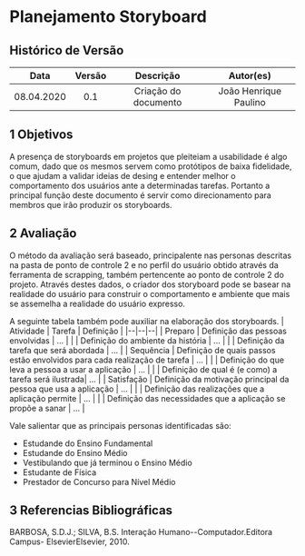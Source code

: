 # Planejamento Storyboard

## Histórico de Versão

|    Data    | Versão |      Descrição       |   Autor(es)    |
| :--------: | :----: | :------------------: | :------------: |
| 08.04.2020 |  0.1   | Criação do documento | João Henrique Paulino |

## 1 Objetivos

A presença de storyboards em projetos que pleiteiam a usabilidade é algo comum, dado que os mesmos servem como protótipos
de baixa fidelidade, o que ajudam a validar ideias de desing e entender melhor o comportamento dos usuários ante a determinadas
tarefas. Portanto a principal função deste documento é servir como direcionamento para membros que irão produzir os storyboards. 

## 2 Avaliação

O método da avaliação será baseado, principalente nas personas descritas na pasta de ponto de controle 2 e no perfil do usuário 
obtido através da ferramenta de scrapping, também pertencente ao ponto de controle 2 do projeto. Através destes dados, o criador
dos storyboard pode se basear na realidade do usuário para construir o comportamento e ambiente que mais se assemelha a realidade
do usuário expresso.

A seguinte tabela também pode auxiliar na elaboração dos storyboards.
| Atividade | Tarefa | Definição |
|--|--|--|
| Preparo | Definição das pessoas envolvidas | ... |
|  | Definição do ambiente da história | ... |
|  | Definição da tarefa que será abordada | ... |
| Sequência | Definição de quais passos estão envolvidos para cada realização de tarefa | ... |
|  | Definição do que leva a pessoa a usar a aplicação | ... |
|  | Definição de qual é (e como) a tarefa será ilustrada| ... |
| Satisfação | Definição da motivação principal da pessoa que usa a aplicação | ... |
|  | Definição das realizações que a aplicação permite | ... |
| | Definição das necessidades que a aplicação se propõe a sanar | ... |

Vale salientar que as principais personas identificadas são: 

- Estudande do Ensino Fundamental
- Estudande do Ensino Médio
- Vestibulando que já terminou o Ensino Médio
- Estudante de Física
- Prestador de Concurso para Nível Médio


## 3 Referencias Bibliográficas

BARBOSA, S.D.J.; SILVA, B.S. Interação Humano--Computador.Editora Campus- ElsevierElsevier, 2010.
